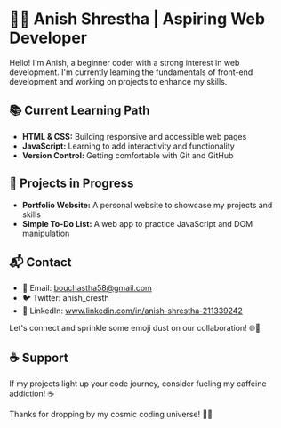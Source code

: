 # 👨‍💻 Anish Shrestha | Aspiring Web Developer

Hello! I'm Anish, a beginner coder with a strong interest in web development. I'm currently learning the fundamentals of front-end development and working on projects to enhance my skills.

## 📚 Current Learning Path

- **HTML & CSS:** Building responsive and accessible web pages
- **JavaScript:** Learning to add interactivity and functionality
- **Version Control:** Getting comfortable with Git and GitHub

## 🌱 Projects in Progress

- **Portfolio Website:** A personal website to showcase my projects and skills
- **Simple To-Do List:** A web app to practice JavaScript and DOM manipulation

## 📬 Contact

- 📧 Email: bouchastha58@gmail.com
- 🐦 Twitter: anish_cresth
- 🔗 LinkedIn: www.linkedin.com/in/anish-shrestha-211339242

Let's connect and sprinkle some emoji dust on our collaboration! 🌐💬

## ☕ Support

If my projects light up your code journey, consider fueling my caffeine addiction! ☕️

Thanks for dropping by my cosmic coding universe! 🚀✨
